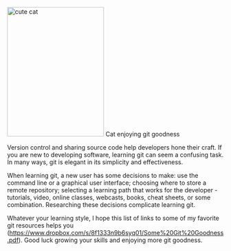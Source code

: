 <html><body><a href="https://willingconsulting.com/wp-content/uploads/2014/03/2013-08-17-14.12.49.jpg"><img class="size-medium wp-image-310 " title="Cat enjoying git goodness" src="https://willingconsulting.com/wp-content/uploads/2014/03/2013-08-17-14.12.49-225x300.jpg" alt="cute cat" width="225" height="300"></a> Cat enjoying git goodness

Version control and sharing source code help developers hone their craft. If you are new to developing software, learning git can seem a confusing task. In many ways, git is elegant in its simplicity and effectiveness.

When learning git, a new user has some decisions to make: use the command line or a graphical user interface; choosing where to store a remote repository; selecting a learning path that works for the developer - tutorials, video, online classes, webcasts, books, cheat sheets, or some combination. Researching these decisions complicate learning git.

Whatever your learning style, I hope this list of links to some of my favorite git resources helps you (<a title="A cheat sheet of git goodness" href="https://www.dropbox.com/s/ls819jfcw31qw8t/Some%20Git%20Goodness.pdf" target="_blank">https://www.dropbox.com/s/8f1333n9b6syq01/Some%20Git%20Goodness.pdf</a>). Good luck growing your skills and enjoying more git goodness.</body></html>